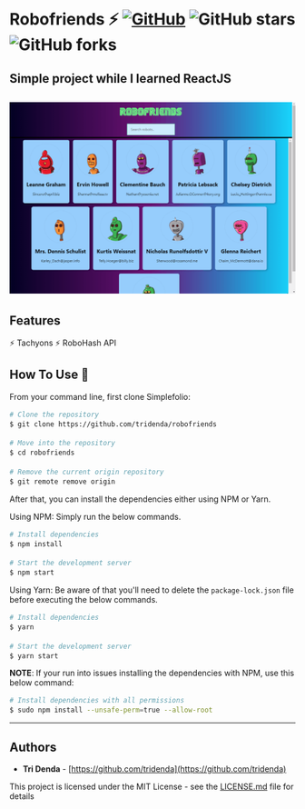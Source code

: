 # Robofriends ️⚡ [![GitHub](https://img.shields.io/github/license/cobidev/simplefolio?color=blue)](https://github.com/tridenda/robofriends/blob/master/LICENSE.md) ![GitHub stars](https://img.shields.io/github/stars/tridenda/robofriends) ![GitHub forks](https://img.shields.io/github/forks/tridenda/robofriends)

## Simple project while I learned ReactJS

<h2 align="center">
  <img src="https://github.com/tridenda/robofriends/blob/alfa/examples/example.gif" alt="Robofriends" width="600" />
  <br>
</h2>

## Features

️️⚡ Tachyons
️️⚡ RoboHash API

## How To Use 🔧

From your command line, first clone Simplefolio:

```bash
# Clone the repository
$ git clone https://github.com/tridenda/robofriends

# Move into the repository
$ cd robofriends

# Remove the current origin repository
$ git remote remove origin
```

After that, you can install the dependencies either using NPM or Yarn.

Using NPM: Simply run the below commands.

```bash
# Install dependencies
$ npm install

# Start the development server
$ npm start
```

Using Yarn: Be aware of that you'll need to delete the `package-lock.json` file before executing the below commands.

```bash
# Install dependencies
$ yarn

# Start the development server
$ yarn start
```

**NOTE**:
If your run into issues installing the dependencies with NPM, use this below command:

```bash
# Install dependencies with all permissions
$ sudo npm install --unsafe-perm=true --allow-root
```

---

## Authors

- **Tri Denda** - [https://github.com/tridenda](https://github.com/tridenda)

This project is licensed under the MIT License - see the [LICENSE.md](https://github.com/tridenda/robofriends/blob/alfa/LICENSE) file for details
